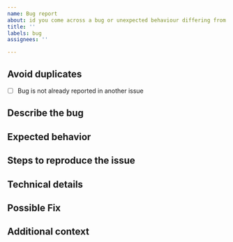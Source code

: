 ```yaml
---
name: Bug report
about: id you come across a bug or unexpected behaviour differing from the docs?
title: ''
labels: bug
assignees: ''

---
```


<!--
Thanks for reporting a bug 🙌 ❤️

Before opening a new issue, please make sure that we do not have any duplicates already open. You can ensure this by searching the issue list for this repository. If there is a duplicate, please close your issue and add a comment to the existing issue instead.

Also, be sure to check our documentation first: https://github.com/C0D3D3V/Moodle-Downloader-2
-->

## Avoid duplicates
* [ ] Bug is not already reported in another issue

## Describe the bug

<!-- Describe your issue, but please be descriptive! Thanks again 🙌 ❤️ -->
 

## Expected behavior

<!-- A clear and concise description of what you expected to happen. -->

## Steps to reproduce the issue

<!-- include screenshots, logs, code or other info to help explain your problem -->

<!--
1. Go to '...'
2. Click on '....'
3. Scroll down to '....'
4. See error
-->


## Technical details
<!--
 - OS: [e.g. Windows]
 - Version [e.g. 22]
-->


## Possible Fix

<!--- Not obligatory, but suggest a fix or reason for the bug -->

## Additional context

<!-- Add any other context about the problem here. -->
